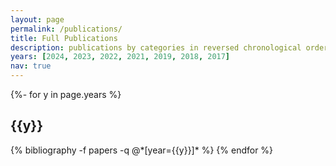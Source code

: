 ```yaml
---
layout: page
permalink: /publications/
title: Full Publications
description: publications by categories in reversed chronological order. # publications by categories in reversed chronological order. generated by jekyll-scholar.
years: [2024, 2023, 2022, 2021, 2019, 2018, 2017]
nav: true
---
```

<!-- _pages/publications.md -->
<div class="publications">

{%- for y in page.years %}
  <h2 class="year">{{y}}</h2>
  {% bibliography -f papers -q @*[year={{y}}]* %}
{% endfor %}

</div>
